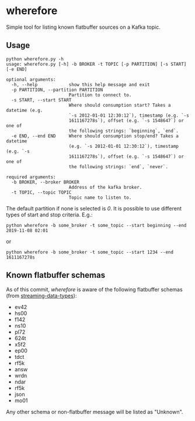 # wherefore

Simple tool for listing known flatbuffer sources on a Kafka topic.


## Usage

```
python wherefore.py -h
usage: wherefore.py [-h] -b BROKER -t TOPIC [-p PARTITION] [-s START] [-e END]

optional arguments:
  -h, --help            show this help message and exit
  -p PARTITION, --partition PARTITION
                        Partition to connect to.
  -s START, --start START
                        Where should consumption start? Takes a datetime (e.g.
                        `-s 2012-01-01 12:30:12`), timestamp (e.g. `-s
                        1611167278s`), offset (e.g. `-s 1548647`) or one of
                        the following strings: `beginning`, `end`.
  -e END, --end END     Where should consumption stop/end? Takes a datetime
                        (e.g. `-s 2012-01-01 12:30:12`), timestamp (e.g. `-s
                        1611167278s`), offset (e.g. `-s 1548647`) or one of
                        the following strings: `end`, `never`.

required arguments:
  -b BROKER, --broker BROKER
                        Address of the kafka broker.
  -t TOPIC, --topic TOPIC
                        Topic name to listen to.
```

The default partition if none is selected is _0_. It is possible to use different types of start and stop criteria. E.g.:
```
python wherefore -b some_broker -t some_topic --start beginning --end 2019-11-08 02:01
```
or
```
python wherefore -b some_broker -t some_topic --start 1234 --end 1611167278s
```

## Known flatbuffer schemas

As of this commit, *wherefore* is aware of the following flatbuffer schemas (from [streaming-data-types](https://github.com/ess-dmsc/streaming-data-types)):

* ev42
* hs00
* f142
* ns10
* pl72
* 624t
* x5f2
* ep00
* tdct
* rf5k
* answ
* wrdn
* ndar
* rf5k
* json
* mo01
 
 Any other schema or non-flatbuffer message will be listed as "Unknown".
 